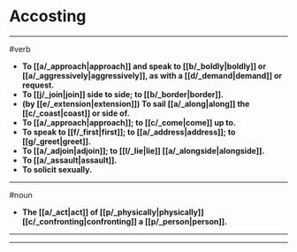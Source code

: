 # Accosting
---
#verb
- **To [[a/_approach|approach]] and speak to [[b/_boldly|boldly]] or [[a/_aggressively|aggressively]], as with a [[d/_demand|demand]] or request.**
- **To [[j/_join|join]] side to side; to [[b/_border|border]].**
- **(by [[e/_extension|extension]]) To sail [[a/_along|along]] the [[c/_coast|coast]] or side of.**
- **To [[a/_approach|approach]]; to [[c/_come|come]] up to.**
- **To speak to [[f/_first|first]]; to [[a/_address|address]]; to [[g/_greet|greet]].**
- **To [[a/_adjoin|adjoin]]; to [[l/_lie|lie]] [[a/_alongside|alongside]].**
- **To [[a/_assault|assault]].**
- **To solicit sexually.**
---
#noun
- **The [[a/_act|act]] of [[p/_physically|physically]] [[c/_confronting|confronting]] a [[p/_person|person]].**
---
---

